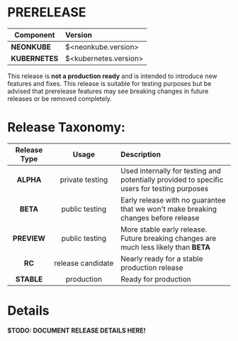 # PRERELEASE

| Component       | Version                |
| --------------- | :--------------------- |
| **NEONKUBE**    | $<neonkube.version>    |
| **KUBERNETES**  | $<kubernetes.version>  |

This release is **not a production ready** and is intended to introduce new features and fixes.  This release is suitable for testing purposes but be advised that prerelease  features may see breaking changes in future releases or be removed completely.

# Release Taxonomy:

| Release Type | Usage                   | Description                                                                                        |
| :----------: | :---------------------: | :------------------------------------------------------------------------------------------------- |
| **ALPHA**    | private&nbsp;testing    | Used internally for testing and potentially provided to specific users for testing purposes        |
| **BETA**     | public&nbsp;testing     | Early release with no guarantee that we won't make breaking changes before release                 |
| **PREVIEW**  | public&nbsp;testing     | More stable early release.  Future breaking changes are much less likely than **BETA**             |
| **RC**       | release&nbsp;candidate  | Nearly ready for a stable production release                                                       |
| **STABLE**   | production              | Ready for production                                                                               |

# Details

**$TODO: DOCUMENT RELEASE DETAILS HERE!**
